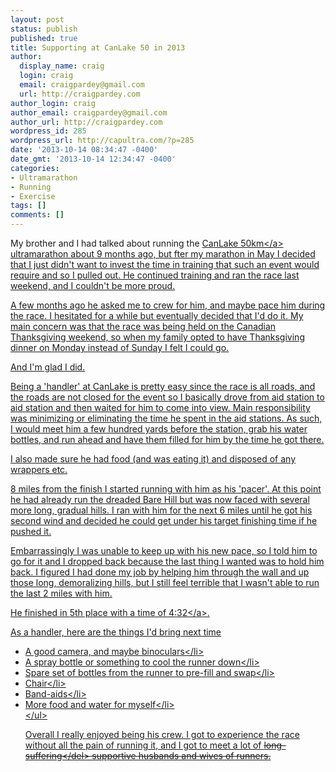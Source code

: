 ```yaml
---
layout: post
status: publish
published: true
title: Supporting at CanLake 50 in 2013
author:
  display_name: craig
  login: craig
  email: craigpardey@gmail.com
  url: http://craigpardey.com
author_login: craig
author_email: craigpardey@gmail.com
author_url: http://craigpardey.com
wordpress_id: 285
wordpress_url: http://capultra.com/?p=285
date: '2013-10-14 08:34:47 -0400'
date_gmt: '2013-10-14 12:34:47 -0400'
categories:
- Ultramarathon
- Running
- Exercise
tags: []
comments: []
---
```

<p>My brother and I had talked about running the <a href="http:&#47;&#47;www.canlake50.org&#47;">CanLake 50km<&#47;a> ultramarathon about 9 months ago, but fter my marathon in May I decided that I just didn't want to invest the time in training that such an event would require and so I pulled out.  He continued training and ran the race last weekend, and I couldn't be more proud.</p>
<p>A few months ago he asked me to crew for him, and maybe pace him during the race.  I hesitated for a while but eventually decided that I'd do it.  My main concern was that the race was being held on the Canadian Thanksgiving weekend, so when my family opted to have Thanksgiving dinner on Monday instead of Sunday I felt I could go.</p>
<p>And I'm glad I did.</p>
<p>Being a 'handler' at CanLake is pretty easy since the race is all roads, and the roads are not closed for the event so I basically drove from aid station to aid station and then waited for him to come into view.  Main responsibility was minimizing or eliminating the time he spent in the aid stations.  As such, I would meet him a few hundred yards before the station, grab his water bottles, and run ahead and have them filled for him by the time he got there.</p>
<p>I also made sure he had food (and was eating it) and disposed of any wrappers etc.</p>
<p>8 miles from the finish I started running with him as his 'pacer'.  At this point he had already run the dreaded Bare Hill but was now faced with several more long, gradual hills.  I ran with him for the next 6 miles until he got his second wind and decided he could get under his target finishing time if he pushed it.  </p>
<p>Embarrassingly I was unable to keep up with his new pace, so I told him to go for it and I dropped back because the last thing I wanted was to hold him back.  I figured I had done my job by helping him through the wall and up those long, demoralizing hills, but I still feel terrible that I wasn't able to run the last 2 miles with him.</p>
<p>He finished in <a href="http:&#47;&#47;www.yellowjacketracing.com&#47;files&#47;user&#47;590_2013_50k_OV_CanLake.htm">5th place with a time of 4:32<&#47;a>.</p>
<p>As a handler, here are the things I'd bring next time</p>
<ul>
<li>A good camera, and maybe binoculars<&#47;li>
<li>A spray bottle or something to cool the runner down<&#47;li>
<li>Spare set of bottles from the runner to pre-fill and swap<&#47;li>
<li>Chair<&#47;li>
<li>Band-aids<&#47;li>
<li>More food and water for myself<&#47;li><br />
<&#47;ul></p>
<p>Overall I really enjoyed being his crew.  I got to experience the race without all the pain of running it, and I got to meet a lot of <del datetime="2013-10-14T12:17:06+00:00">long-suffering<&#47;del> supportive husbands and wives of runners.</p>
